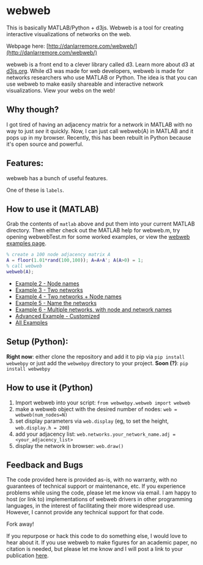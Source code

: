 # webweb
This is basically MATLAB/Python + d3js. Webweb is a tool for creating interactive visualizations of networks on the web. 

Webpage here: [http://danlarremore.com/webweb/](http://danlarremore.com/webweb/)

webweb is a front end to a clever library called d3. Learn more about d3 at [d3js.org](d3js.org). While d3 was made for web developers, webweb is made for networks researchers who use MATLAB or Python. The idea is that you can use webweb to make easily shareable and interactive network visualizations. View your webs on the web!

## Why though?
I got tired of having an adjacency matrix for a network in MATLAB with no way to just _see_ it quickly. Now, I can just call webweb(A) in MATLAB and it pops up in my browser. Recently, this has been rebuilt in Python because it's open source and powerful. 

## Features:

webweb has a bunch of useful features.

One of these is `labels`. 

## How to use it (MATLAB)
Grab the contents of `matlab` above and put them into your current MATLAB directory. Then either check out the MATLAB help for webweb.m, try opening webwebTest.m for some worked examples, or view the [webweb examples page](http://danlarremore.com/webweb/). 

```matlab
% create a 100 node adjacency matrix A
A = floor(1.01*rand(100,100)); A=A+A'; A(A>0) = 1;
% call webweb
webweb(A);
```
- [Example 2 - Node names](http://danlarremore.com/webweb/example2/)
- [Example 3 - Two networks](http://danlarremore.com/webweb/example3/)
- [Example 4 - Two networks + Node names](http://danlarremore.com/webweb/example4/)
- [Example 5 - Name the networks](http://danlarremore.com/webweb/example5/)
- [Example 6 - Multiple networks, with node and network names](http://danlarremore.com/webweb/example6/)
- [Advanced Example - Customized](http://danlarremore.com/webweb/advanced/)
- [All Examples](http://danlarremore.com/webweb/examples.html)

## Setup (Python):
**Right now**: either clone the repository and add it to pip via `pip install webwebpy` or just add the `webwebpy` directory to your project.
**Soon (?)**: `pip install webwebpy`

## How to use it (Python)

1. Import webweb into your script: `from webwebpy.webweb import webweb`
2. make a webweb object with the desired number of nodes: `web = webweb(num_nodes=N)`
3. set display parameters via `web.display` (eg, to set the height, `web.display.h = 200`)
4. add your adjacency list: `web.networks.your_network_name.adj = <your_adjacency_list>`
5. display the network in browser: `web.draw()`

## Feedback and Bugs

The code provided here is provided as-is, with no warranty, with no guarantees of technical support or maintenance, etc. If you experience problems while using the code, please let me know via email. I am happy to host (or link to) implementations of webweb drivers in other programming languages, in the interest of facilitating their more widespread use. However, I cannot provide any technical support for that code. 

Fork away!

If you repurpose or hack this code to do something else, I would love to hear about it. If you use webweb to make figures for an academic paper, no citation is needed, but please let me know and I will post a link to your publication [here](http://danlarremore.com/webweb/).
